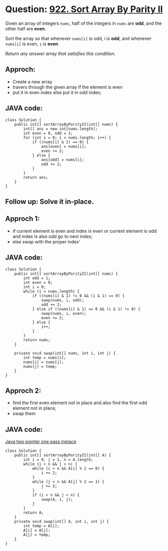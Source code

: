 # Question: [922. Sort Array By Parity II](https://leetcode.com/problems/sort-array-by-parity-ii/)

Given an array of integers `nums`, half of the integers in `nums` are **odd**, and the other half are **even**.

Sort the array so that whenever `nums[i]` is odd, i is **odd**, and whenever `nums[i]` is even, `i` is **even**.

_Return any answer array that satisfies this condition_.

## Approch:

- Create a new array
- travers through the given array if the element is even
- put it in even index else put it in odd index;

## JAVA code:

```
class Solution {
    public int[] sortArrayByParityII(int[] nums) {
        int[] ans = new int[nums.length];
        int even = 0, odd = 1;
        for (int i = 0; i < nums.length; i++) {
            if ((nums[i] & 1) == 0) {
                ans[even] = nums[i];
                even += 2;
            } else {
                ans[odd] = nums[i];
                odd += 2;
            }
        }
        return ans;
    }
}
```

## Follow up: Solve it in-place.

## Approch 1:

- if current element is even and index is even or current element is odd and index is also odd go to next index;
- else swap with the proper index'

## JAVA code:

```
class Solution {
    public int[] sortArrayByParityII(int[] nums) {
        int odd = 1;
        int even = 0;
        int i = 0;
        while (i < nums.length) {
            if ((nums[i] & 1) != 0 && (i & 1) == 0) {
                swap(nums, i, odd);
                odd += 2;
            } else if ((nums[i] & 1) == 0 && (i & 1) != 0) {
                swap(nums, i, even);
                even += 2;
            } else {
                i++;
            }
        }
        return nums;
    }

    private void swap(int[] nums, int i, int j) {
        int temp = nums[i];
        nums[i] = nums[j];
        nums[j] = temp;
    }
}
```

## Approch 2:

- find the first even element not in place and also find the first odd element not in place;
- swap them

## JAVA code:

[Java two pointer one pass inplace](https://leetcode.com/problems/sort-array-by-parity-ii/discuss/181160/Java-two-pointer-one-pass-inplace)

```
class Solution {
    public int[] sortArrayByParityII(int[] A) {
        int i = 0, j = 1, n = A.length;
        while (i < n && j < n) {
            while (i < n && A[i] % 2 == 0) {
                i += 2;
            }
            while (j < n && A[j] % 2 == 1) {
                j += 2;
            }
            if (i < n && j < n) {
                swap(A, i, j);
            }
        }
        return A;
    }
    private void swap(int[] A, int i, int j) {
        int temp = A[i];
        A[i] = A[j];
        A[j] = temp;
    }
}
```
